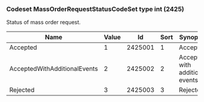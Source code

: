 ### Codeset MassOrderRequestStatusCodeSet type int (2425)

Status of mass order request.

| Name                         | Value | Id      | Sort | Synopsis                        |
|------------------------------|-------|---------|------|---------------------------------|
| Accepted                     | 1     | 2425001 | 1    | Accepted                        |
| AcceptedWithAdditionalEvents | 2     | 2425002 | 2    | Accepted with additional events |
| Rejected                     | 3     | 2425003 | 3    | Rejected                        |

